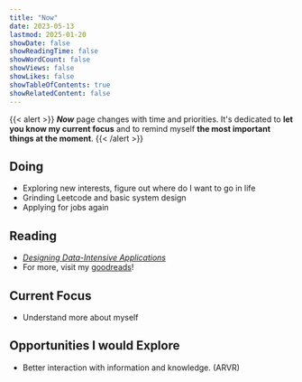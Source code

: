 ```yaml
---
title: "Now"
date: 2023-05-13
lastmod: 2025-01-20
showDate: false
showReadingTime: false
showWordCount: false
showViews: false
showLikes: false
showTableOfContents: true
showRelatedContent: false
---
```


{{< alert >}}
***Now*** page changes with time and priorities. It's dedicated to **let you know my current focus** and to remind myself **the most important things at the moment**. 
{{< /alert >}}

## Doing

- Exploring new interests, figure out where do I want to go in life
- Grinding Leetcode and basic system design
- Applying for jobs again

## Reading
- [*Designing Data-Intensive Applications*](https://www.oreilly.com/library/view/designing-data-intensive-applications/9781491903063/)
- For more, visit my [goodreads](https://www.goodreads.com/user/show/183293481-sam-zhuo)!

## Current Focus

- Understand more about myself

## Opportunities I would Explore
- Better interaction with information and knowledge. (ARVR)

